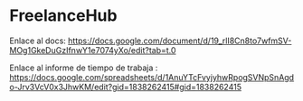 # FreelanceHub

Enlace al docs: https://docs.google.com/document/d/19_rlI8Cn8to7wfmSV-MOg1GkeDuGzIfnwY1e7074yXo/edit?tab=t.0

Enlace al informe de tiempo de trabaja : https://docs.google.com/spreadsheets/d/1AnuYTcFvyjyhwRpogSVNpSnAgdo-Jrv3VcV0x3JhwKM/edit?gid=1838262415#gid=1838262415
